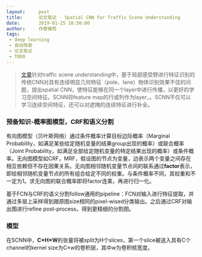 ```yaml
---
layout:     post
title:      论文笔记 - Spatial CNN for Traffic Scene Understanding
date:       2019-01-25 10:50:00
author:     作壹條苟
tags:
 - deep learning
 - 自动驾驶
 - 论文笔记
 - TODO
---
```


> [文章](https://arxiv.org/abs/1712.06080)针对traffic scene understanding中，基于局部感受野进行特征识别的传统CNN对具有连续明显几何特征（pole、lane）物体识别效果不佳的问题，提出spatial CNN，使特征能够在同一个layer中进行传播，以更好的学习空间特征。SCNN将feature map的行或列作为layer，。SCNN不仅可以学习连续空间特征，还可以对遮掩的连续特征进行补全。

### 预备知识-概率图模型，CRF和语义分割

有向图模型（贝叶斯网络）通过条件概率计算目标边际概率（Marginal Probability，如满足某些给定随机变量的结果group出现的概率）或联合概率（Joint Probability，如满足全部给定随机变量的特定结果出现的概率）或条件概率。无向图模型如CRF，MRF，假设图的节点为变量，边表示两个变量之间存在相互依赖但不存在因果关系。无向图相邻随机变量节点间的联系通过**factor**表示，即给相邻随机变量节点的所有组合给定不同的权重。与条件概率不同，其权重和不一定为1。求无向图的联合概率即将factor连乘，再进行归一化。

基于FCN与CRF的语义分割follow通用的pipeline：FCN对输入进行特征提取，并通过多层上采样得到跟原图size相同的pixel-wised分类输出。之后通过CRF对输出图进行refine post-process，得到更精细的分割图。

### 模型

在SCNN中，**C×H×W**的张量将被split为H个slices，第一个slice被送入具有C个channel的kernel size为C×*w*的卷积层，其中*w*为卷积核宽度。